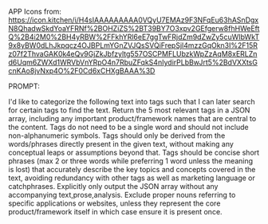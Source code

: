 

APP Icons from: https://icon.kitchen/i/H4sIAAAAAAAAA0VQyU7EMAz9F3NFqEu63hASnDgxN8QhadwSkdYoaYFRNf%2BOHZiZS%2BT39BY7O3xpv2GEfgerw8fhHWeEftQ%2B4i2M0%2BH4yRBW%2FFkhYRl6eE7ggTwFRjdZm9dZwZy5cuWIbWkT9x8yBW0dLhJkpqcz4OJBPLmYGnZVJQsSVQiFrepSjl4mzzGqOkn3I%2F15Rz07f2ThvaGAK0k4eQv9GjZkJbfzyltg557OSCPMFLUbzkWpZzAqM8xERLZnd6Uqm6ZWXd1WRVbVnYRpO4n7RbuZFqkS4nIydirPLbBwJrt5%2BdVXXtsGcnKAo8jvNxp4O%2F0Cd6xCHXgBAAA%3D


PROMPT:

I'd like to categorize the following text into tags such that I can later search for certain tags to find the text. Return the 5 most relevant tags in a JSON array, including any important product/framework names that are central to the content. Tags do not need to be a single word and should not include non-alphanumeric symbols. Tags should only be derived from the words/phrases directly present in the given text, without making any conceptual leaps or assumptions beyond that. Tags should be concise short phrases (max 2 or three words while preferring 1 word unless the meaning is lost) that accurately describe the key topics and concepts covered in the text, avoiding redundancy with other tags as well as marketing language or catchphrases. Explicitly only output the JSON array without any accompanying text,prose,analysis. Exclude proper nouns referring to specific applications or websites, unless they represent the core product/framework itself in which case ensure it is present once.
